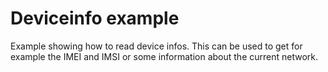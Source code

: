 # Deviceinfo example

Example showing how to read device infos.
This can be used to get for example the IMEI and IMSI or some information about the current network.